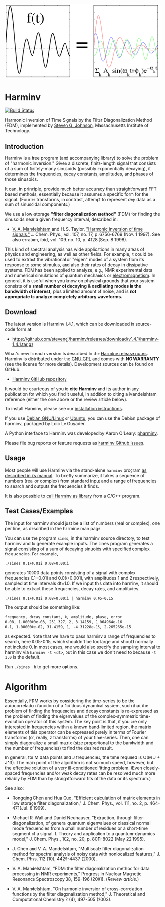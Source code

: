 ![harminv logo](doc/Harminv.gif)

# Harminv
[![Build Status](https://travis-ci.org/stevengj/harminv.png)](https://travis-ci.org/stevengj/harminv)

Harmonic Inversion of Time Signals by the Filter Diagonalization Method (FDM),
implemented by [Steven G. Johnson](http://math.mit.edu/~stevenj/), Massachusetts Institute of Technology.

## Introduction

Harminv is a free program (and accompanying library) to solve the
problem of "harmonic inversion."  Given a discrete, finite-length
signal that consists of a sum of finitely-many sinusoids (possibly
exponentially decaying), it determines the frequencies, decay
constants, amplitudes, and phases of those sinusoids.

It can, in principle, provide much better accuracy than
straightforward FFT based methods, essentially because it assumes a
specific form for the signal.  (Fourier transforms, in contrast,
attempt to represent *any* data as a sum of sinusoidal components.)

We use a low-storage **"filter diagonalization method"** (FDM) for
finding the sinusoids near a given frequency interval, described in:

* [V. A. Mandelshtam](http://www.faculty.uci.edu/profile.cfm?faculty_id=4582) and H. S. Taylor, ["Harmonic inversion of time
  signals,"](http://dx.doi.org/10.1063/1.475324) J. Chem. Phys., vol. 107, no. 17, p. 6756-6769 (Nov. 1
  1997).  See also erratum, ibid, vol. 109, no. 10, p. 4128 (Sep. 8
  1998).

This kind of spectral analysis has wide applications in many areas of
physics and engineering, as well as other fields.  For example, it
could be used to extract the vibrational or "eigen" modes of a system
from its response to some stimulus, and also their rates of decay in
dissipative systems.  FDM has been applied to analyze, e.g., NMR
experimental data and numerical simulations of quantum mechanics or [electromagnetism](http://dx.doi.org/doi:10.1016/j.cpc.2009.11.008).  In general, it is useful when you know on physical grounds that your system consists of a **small number of decaying & oscillating modes in the bandwidth of interest,** plus a limited amount of noise, and is **not appropriate to analyze completely arbitrary waveforms.**

## Download

The latest version is Harminv 1.4.1, which can be downloaded in
source-code form at:

 * https://github.com/stevengj/harminv/releases/download/v1.4.1/harminv-1.4.1.tar.gz

What's new in each version is described in the [Harminv release
notes](NEWS.md). Harminv is distributed under
the [GNU GPL](http://www.gnu.org/copyleft/gpl.html) and comes with **NO
WARRANTY** (see the license for more details). Development sources can
be found on GitHub:

 * [Harminv GitHub repository](https://github.com/stevengj/harminv)

It would be courteous of you to **cite Harminv** and its author in any
publication for which you find it useful, in addition to citing a
Mandelshtam reference (either the one above or the review article
below).

To install Harminv, please see our [installation instructions](doc/installation.md).

If you use [Debian GNU/Linux](https://en.wikipedia.org/wiki/Debian)
or [Ubuntu](https://en.wikipedia.org/wiki/Ubuntu_(operating_system)), you can
use the Debian package of harminv,
packaged by Loic Le Guyader.

A Python interface to Harminv was developed by Aaron O'Leary:
[pharminv](https://github.com/aaren/harminv).

Please file bug reports or feature requests as [harminv Github
issues](https://github.com/stevengj/harminv/issues).

## Usage

Most people will use Harminv via the stand-alone `harminv` program
[as described in its manual](doc/harminv-man.md).  To briefly summarize,
it takes a sequence of numbers (real or complex) from standard input
and a range of frequencies to search and outputs the frequencies it
finds.

It is also possible to [call Harminv as library](doc/library.md)
from a C/C++ program.

## Test Cases/Examples

The input for harminv should just be a list of numbers (real or
complex), one per line, as described in the harminv man page.

You can use the program `sines`, in the harminv source directory, to
test harminv and to generate example inputs.  The sines program
generates a signal consisting of a sum of decaying sinuoids with
specified complex frequencies.  For example,
```
./sines 0.1+0.01i 0.08+0.001i
```
generates 10000 data points consisting of a signal with complex
frequencies 0.1+0.01i and 0.08+0.001i, with amplitudes 1 and 2
respectively, sampled at time intervals dt=1.0.  If we input this data
into harminv, it should be able to extract these frequencies, decay
rates, and amplitudes.
```
./sines 0.1+0.01i 0.08+0.001i | harminv 0.05-0.15
```
The output should be something like:
```
frequency, decay constant, Q, amplitude, phase, error
0.08, 1.000000e-03, 251.327, 2, 3.14159, 1.064964e-16
0.1, 1.000000e-02, 31.4159, 1, -4.31228e-15, 2.265265e-15
```
as expected.  Note that we have to pass harminv a range of frequencies
to search, here 0.05-0.15, which shouldn't be too large and should
normally not include 0.  In most cases, one would also specify the
sampling interval to harminv via `harminv -t <dt>`, but in this case we
don't need to because `-t 1.0` is the default.

Run `./sines -h` to get more options.

# Algorithm

Essentially, FDM works by considering the time-series to be the
autocorrelation function of a fictitious dynamical system, such that
the problem of finding the frequencies and decay constants is
re-expressed as the problem of finding the eigenvalues of the
complex-symmetric time-evolution operator of this system.  The key
point is that, if you are only interested in frequencies within a
known band-limited region, the matrix elements of this operator can be
expressed purely in terms of Fourier transforms (or, really, z
transforms) of your time-series.  Then, one can simply diagonalize a
small matrix (size proportional to the bandwidth and the number of
frequencies) to find the desired result.

In general, for M data points and J frequencies, the time required is
O(M J + J^3).  The main point of the algorithm is not so much speed,
however, but the effective solution of a very ill-conditioned fitting
problem.  (Even closely-spaced frequencies and/or weak decay rates can
be resolved much more reliably by FDM than by straightforward fits of
the data or its spectrum.)

See also:

* Rongqing Chen and Hua Guo, "Efficient calculation of matrix
  elements in low storage filter diagonalization," J. Chem. Phys.,
  vol. 111, no. 2, p. 464-471(Jul. 8 1999).

* Michael R. Wall and Daniel Neuhauser, "Extraction, through
  filter-diagonalization, of general quantum eigenvalues or classical
  normal mode frequencies from a small number of residues or a
  short-time segment of a signal. I. Theory and application to a
  quantum-dynamics model," J. Chem. Phys., 102, no. 20, p. 8011-8022
  (May 22 1995).

* J. Chen and V. A. Mandelshtam, "Multiscale filter diagonalization method for spectral analysis of noisy data with nonlocalized features," J. Chem. Phys. 112 (10), 4429-4437 (2000).

* V. A. Mandelshtam, "FDM: the filter diagonalization method for data processing in NMR experiments," Progress in Nuclear Magnetic Resonance Spectroscopy 38, 159-196 (2001). (*Review article.*)

* V. A. Mandelshtam, "On harmonic inversion of cross-correlation
  functions by the filter diagonalization method," J. Theoretical and
  Computational Chemistry 2 (4), 497-505 (2003).
